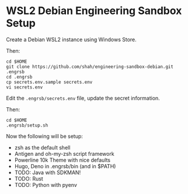 # WSL2 Debian Engineering Sandbox Setup

Create a Debian WSL2 instance using Windows Store.

Then:

    cd $HOME
    git clone https://github.com/shah/engineering-sandbox-debian.git .engrsb
    cd .engrsb
    cp secrets.env.sample secrets.env
    vi secrets.env

Edit the `.engrsb/secrets.env` file, update the secret information.

Then:

    cd $HOME
    .engrsb/setup.sh

Now the following will be setup:

* zsh as the default shell
* Antigen and oh-my-zsh script framework
* Powerline 10k Theme with nice defaults
* Hugo, Deno in .engrsb/bin (and in $PATH)
* TODO: Java with SDKMAN!
* TODO: Rust
* TODO: Python with pyenv
